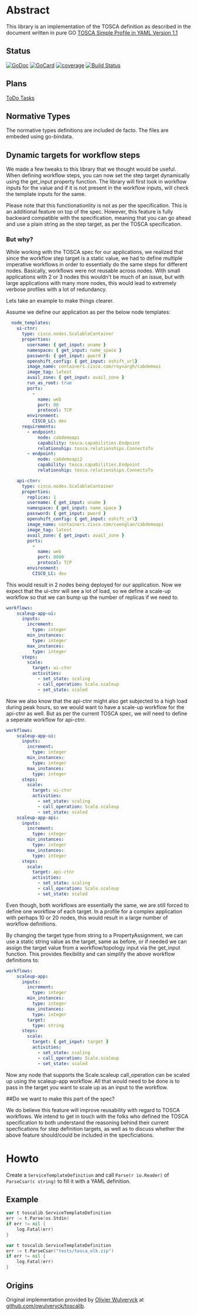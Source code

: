 # Abstract

This library is an implementation of the TOSCA definition as described in the document written in pure GO
[TOSCA Simple Profile in YAML Version 1.1](http://docs.oasis-open.org/tosca/TOSCA-Simple-Profile-YAML/v1.1/TOSCA-Simple-Profile-YAML-v1.1.html)

## Status

[![GoDoc][1]][2]
[![GoCard][3]][4]
[![coverage][5]][6]
[![Build Status][7]][8]

[1]: https://godoc.org/github.com/CiscoCloud/toscalib?status.svg
[2]: https://godoc.org/github.com/CiscoCloud/toscalib
[3]: https://goreportcard.com/badge/CiscoCloud/toscalib
[4]: https://goreportcard.com/report/github.com/CiscoCloud/toscalib
[5]: http://gocover.io/_badge/github.com/CiscoCloud/toscalib
[6]: http://gocover.io/github.com/CiscoCloud/toscalib
[7]: https://travis-ci.org/CiscoCloud/toscalib.svg?branch=master
[8]: https://travis-ci.org/CiscoCloud/toscalib

## Plans

[ToDo Tasks](TODO.md)

## Normative Types
The normative types definitions are included de facto. The files are embeded using go-bindata.

## Dynamic targets for workflow steps
We made a few tweaks to this library that we thought would be useful. When defining workflow steps, you can now set the step target dynamically using the get_input property function. The library will first look in  workflow inputs for the value and if it is not present in the workflow inputs, will check the template inputs for the same.

Please note that this functionationlity is not as per the specification. This is an additional feature on top of the spec. However, this feature is fully backward compatible with the specification, meaning that you can go ahead and use a plain string as the step target, as per the TOSCA specification. 

### But why?
While working with the TOSCA spec for our applications, we realized that since the workflow step target is a static value, we had to define multiple imperative workflows in order to essentially do the same steps for different nodes. Basically, workflows were not reusable across nodes. With small applications with 2 or 3 nodes this wouldn't be much of an issue, but with large applications with many more nodes, this would lead to extremely verbose profiles with a lot of redundancy.

Lets take an example to make things clearer. 

Assume we define our application as per the below node templates:
```yaml
  node_templates:
    ui-ctnr:
      type: cisco.nodes.ScalableContainer
      properties:
        username: { get_input: uname }
        namespace: { get_input: name_space }
        password: { get_input: pword }
        openshift_config: { get_input: oshift_url}
        image_name: containers.cisco.com/royvargh/cabdemoui
        image_tag: latest
        avail_zone: { get_input: avail_zone }
        run_as_root: true
        ports:
          -
            name: web
            port: 80
            protocol: TCP
        environment:
          CISCO_LC: dev
      requirements:
        - endpoint:
            node: cabdemoapi
            capability: tosca.capabilities.Endpoint
            relationship: tosca.relationships.ConnectsTo
        - endpoint:
            node: cabdemoapi2
            capability: tosca.capabilities.Endpoint
            relationship: tosca.relationships.ConnectsTo

    api-ctnr:
      type: cisco.nodes.ScalableContainer
      properties:
        replicas: 1
        username: { get_input: uname }
        namespace: { get_input: name_space }
        password: { get_input: pword }
        openshift_config: { get_input: oshift_url}
        image_name: containers.cisco.com/coenglan/cabdemoapi
        image_tag: latest
        avail_zone: { get_input: avail_zone }
        ports:
          -
            name: web
            port: 8080
            protocol: TCP
        environment:
          CISCO_LC: dev
```		  
This would result in 2 nodes being deployed for our application. Now we expect that the ui-ctnr will see a lot of load, so we define a scale-up workflow so that we can bump up the number of replicas if we need to.
```yaml
workflows:
    scaleup-app-ui:
      inputs:
        increment:
          type: integer
        min_instances:
          type: integer
        max_instances:
          type: integer
      steps:
        scale:
          target: ui-ctnr
          activities:
            - set_state: scaling
            - call_operation: Scale.scaleup
            - set_state: scaled
```
Now we also know that the api-ctnr might also get subjected to a high load during peak hours, so we would want to have a scale-up workflow for the api-ctnr as well. But as per the current TOSCA spec, we will need to define a seperate workflow for api-ctnr.
```yaml
workflows:
    scaleup-app-ui:
      inputs:
        increment:
          type: integer
        min_instances:
          type: integer
        max_instances:
          type: integer
      steps:
        scale:
          target: ui-ctnr
          activities:
            - set_state: scaling
            - call_operation: Scale.scaleup
            - set_state: scaled
    scaleup-app-api:
      inputs:
        increment:
          type: integer
        min_instances:
          type: integer
        max_instances:
          type: integer
      steps:
        scale:
          target: api-ctnr
          activities:
            - set_state: scaling
            - call_operation: Scale.scaleup
            - set_state: scaled
```
Even though, both workflows are essentially the same, we are still forced to define one workflow of each target. In a profile for a complex application with perhaps 10 or 20 nodes, this would result in a large number of workflow definitions.

By changing the target type from string to a PropertyAssignment, we can use a static string value as the target, same as before, or if needed we can assign the target value from a workflow/topology input via the get_input function. This provides flexibility and can simplify the above workflow definitions to:
```yaml
workflows:
    scaleup-app:
      inputs:
        increment:
          type: integer
        min_instances:
          type: integer
        max_instances:
          type: integer
        target:
          type: string
      steps:
        scale:
          target: { get_input: target }
          activities:
            - set_state: scaling
            - call_operation: Scale.scaleup
            - set_state: scaled
```
Now any node that supports the Scale.scaleup call_operation can be scaled up using the scaleup-app workflow. All that would need to be done is to pass in the target you want to scale up as an input to the workflow.

##Do we want to make this part of the spec?

We do believe this feature will improve reusability with regard to TOSCA workflows. We intend to get in touch with the folks who defined the TOSCA specification to both understand the reasoning behind their current specfications for step definition targets, as well as to discuss whether the above feature should/could be included in the specficiations.

# Howto

Create a `ServiceTemplateDefinition` and call `Parse(r io.Reader)` of `ParseCsar(c string)` to fill it with a YAML definition.

## Example

```go
var t toscalib.ServiceTemplateDefinition
err := t.Parse(os.Stdin)
if err != nil {
    log.Fatal(err)
}
```

```go
var t toscalib.ServiceTemplateDefinition
err := t.ParseCsar("tests/tosca_elk.zip")
if err != nil {
    log.Fatal(err)
}
```


## Origins

Original implementation provided by [Olivier Wulveryck](https://github.com/owulveryck) at [github.com/owulveryck/toscalib](https://github.com/owulveryck/toscalib).
